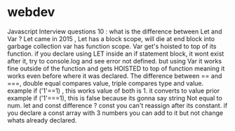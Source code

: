 # webdev

Javascript Interview questions 10 :
what is the difference between Let and Var ?
Let came in 2015 , Let has a block scope, will die at end block into garbage collection
var has function scope.
Var get's hoisted to top of its function.
if you declare using LET inside an if statement block, it wont exist after it, try to console.log and see error not defined.
but using Var it works fine outside of the function and gets HOISTED to top of function meaning it works even before where it was declared.
The difference between == and ===, double equal compares value, triple compares type and value.
example if ('1'==1) , this works value of both is 1. it converts to value prior
example if ('1'===1), this is false because its gonna say string Not equal to num.
let and const difference ? const you can't reassign after its constant.
if you declare a const array with 3 numbers you can add to it but not change whats already declared.
